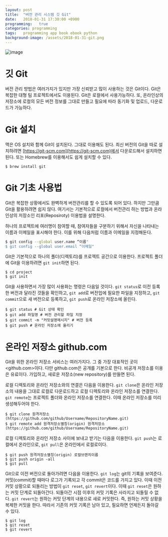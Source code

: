 ```yaml
---
layout: post
title:  "버전 관리 시스템 깃 Git"
date:   2018-01-31 17:30:00 +0900
programming:   true
categories: programming
tags:   programming app book ebook python
background-image: /assets/2018-01-31-git.png
---
```

![image](/assets/2018-01-31-git.png)

# 깃 Git

버전 관리 방법은 여러가지가 있지만 가장 신뢰받고 많이 사용하는 것은 Git이다. Git은 복잡한 대형 팀 프로젝트에서도 이용된다. Git은 로컬에서 사용가능하다. 또, 온라인상의 저장소에 로컬의 모든 버전 정보를 그대로 만들고 필요에 따라 동기화 및 업로드, 다운로드가 가능하다.

# Git 설치

맥은 OS 설치와 함께 Git이 설치된다. 그대로 이용해도 된다. 최신 버전의 Git을 따로 설치하려면 [https://git-scm.com](https://git-scm.com)에서 다운로드해서 설치하면 된다. 또는 Homebrew를 이용해서도 쉽게 설치할 수 있다.

```
$ brew install git
```

# Git 기초 사용법

Git은 복잡한 상황에서도 완벽하게 버전관리를 할 수 있도록 되어 있다. 하지만 그만큼 Git을 활용하려면 쉽지 않다. 여기서는 기본적으로 로컬에서 버전관리 하는 방법과 온라인상의 저장소인 리포(Reposiroty) 이용법을 설명한다.

하나의 프로젝트에 여러명이 참여할 때, 참여자들을 구분하기 위해서 자신을 나타내는 이름과 이메일을 표시해야 한다. 이를 위해 다음처럼 이름과 이메일을 지정해둔다.

```zsh
$ git config --global user.name “이름" 
$ git config --global user.email “이메일"
```

Git은 기본적으로 하나의 폴더(디렉토리)를 프로젝트 공간으로 이용한다. 프로젝트 폴더에 Git을 이용하려면 `git init`하면 된다.

```
$ cd project
$ git init
```

Git을 사용하면서 가장 많이 사용화는 명령은 다음일 것이다. `git status`로 이전 등록한 버전과 달라진 것들을 확인하고, `git add`로 버전업에 필요한 파일을 지정하고, `git commit`으로 새 버전으로 등록하고, `git push`로 온라인 저장소에 올린다.

```
$ git status # Git 상태 확인
$ git add 파일명 # 버전 관리할 파일 지정
$ git commit -m "커밋설명메시지" # 버전 등록
$ git push # 온라인 저장소에 올리기
```

# 온라인 저장소 github.com

Git을 위한 온라인 저장소 서비스는 여러가지다. 그 중 가장 대표적인 곳이 <github.com>이다. 다만 github.com은 공개를 기본으로 한다. 비공개 저장소를 이용은 유료이다. 가입하고, 새로운 저장소(new repository)를 만들면 된다.

로컬 디렉토리와 온라인 저장소와의 연결은 다음을 이용한다. `git clone`은 온라인 저장소의 내용을 그대로 로컬로 다운로드하고 로컬 디렉토리와 온라인 저장소를 연결한다. `git remote`는 프로젝트 폴더와 온라인 저장소를 연결한다. 이때 온라인 저장소를 미리 생성해두어야 한다.

```
$ git clone 원격저장소(https://github.com/github/Username/RepositoryName.git) 
$ git remote add 원격저장소별칭(origin) 원격저장소(https://github.com/github/Username/RepositoryName.git)
```

로컬 디렉토리와 온라인 저장소 사이에 보내고 받기는 다음을 이용한다. `git push`는 로컬에서 온라인으로, `git pull`은 온라인에서 로컬로이다.

```
$ git push 원격저장소별칭(origin) 로컬브랜치이름
$ git push origin -all
$ git pull 
```

Git으로 이전 버전으로 돌아가려면 다음을 이용한다. `git log`는 git의 기록을 보여준다. 커밋(commit)할 때마다 로그가 기록되고 각 commit은 코드를 가지고 있다. 이때 이전 커밋 상황으로 되돌리는 방법이 `git reset`, `git revert`이다. 이때 `git reset`은 원하는 커밋 단계로 되돌아간다. 되돌아간 시점 이후의 커밋 기록은 사라지고 되돌릴 수 없다. `git revert`는 원하는 커밋 단계의 내용으로 새로 커밋한다. 즉, 원하는 커밋 상황을 복제한 커밋을 한다. 따라서 기존의 커밋 기록은 남아 있고, 필요하면 언제든지 돌아갈 수 있다.

```
$ git log
$ git reset
$ git revert
```